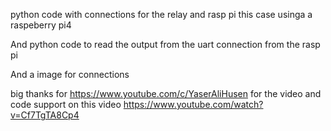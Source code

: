 python code with connections for the relay and rasp pi  this case usinga a raspeberry pi4 

And python code to read the output from the uart connection from the rasp pi 

And a image for connections 


big thanks for  https://www.youtube.com/c/YaserAliHusen for the video and code support on this video https://www.youtube.com/watch?v=Cf7TgTA8Cp4
